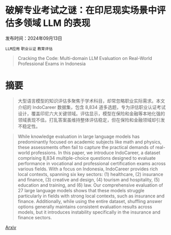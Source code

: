 # 破解专业考试之谜：在印尼现实场景中评估多领域 LLM 的表现

发布时间：2024年09月13日

`LLM应用` `职业认证` `教育评估`

> Cracking the Code: Multi-domain LLM Evaluation on Real-World Professional Exams in Indonesia

# 摘要

> 大型语言模型的知识评估多聚焦于学术科目，却常忽略职业实际需求。本文介绍的 IndoCareer 数据集，包含 8,834 道多选题，专为评估职业认证考试设计，覆盖印尼六大关键领域。评估显示，模型在保险和金融等本地化强的领域表现不佳。打乱答案虽维持整体评估稳定，但在保险和金融领域却引发不稳定性。

> While knowledge evaluation in large language models has predominantly focused on academic subjects like math and physics, these assessments often fail to capture the practical demands of real-world professions. In this paper, we introduce IndoCareer, a dataset comprising 8,834 multiple-choice questions designed to evaluate performance in vocational and professional certification exams across various fields. With a focus on Indonesia, IndoCareer provides rich local contexts, spanning six key sectors: (1) healthcare, (2) insurance and finance, (3) creative and design, (4) tourism and hospitality, (5) education and training, and (6) law. Our comprehensive evaluation of 27 large language models shows that these models struggle particularly in fields with strong local contexts, such as insurance and finance. Additionally, while using the entire dataset, shuffling answer options generally maintains consistent evaluation results across models, but it introduces instability specifically in the insurance and finance sectors.

[Arxiv](https://arxiv.org/abs/2409.08564)